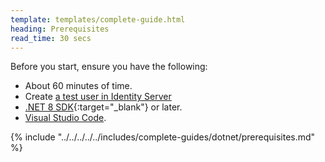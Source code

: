 ```yaml
---
template: templates/complete-guide.html
heading: Prerequisites
read_time: 30 secs
---
```


Before you start, ensure you have the following:

- About 60 minutes of time.
- Create [a test user in Identity Server](https://is.docs.wso2.com/en/7.1.0/guides/users/manage-users/#onboard-users)
- [.NET 8 SDK](https://dotnet.microsoft.com/en-us/download){:target="_blank"} or later.
- [Visual Studio Code](https://code.visualstudio.com/).

{% include "../../../../../includes/complete-guides/dotnet/prerequisites.md" %}
